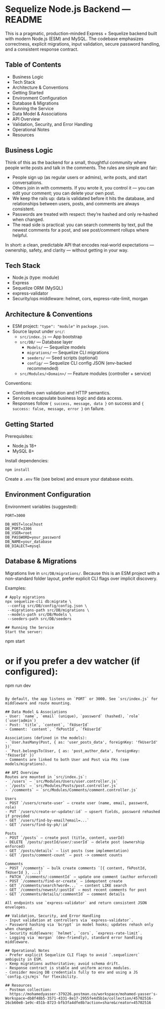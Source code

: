 # Sequelize Node.js Backend — README

This is a pragmatic, production-minded Express + Sequelize backend built with modern Node.js (ESM) and MySQL. The codebase emphasizes correctness, explicit migrations, input validation, secure password handling, and a consistent response contract.

## Table of Contents
- Business Logic
- Tech Stack
- Architecture & Conventions
- Getting Started
- Environment Configuration
- Database & Migrations
- Running the Service
- Data Model & Associations
- API Overview
- Validation, Security, and Error Handling
- Operational Notes
- Resources


## Business Logic
Think of this as the backend for a small, thoughtful community where people write posts and talk in the comments. The rules are simple and fair:

- People sign up (as regular users or admins), write posts, and start conversations.
- Others join in with comments. If you wrote it, you control it — you can edit your comment; you can delete your own post.
- We keep the rails up: data is validated before it hits the database, and relationships between users, posts, and comments are always consistent.
- Passwords are treated with respect: they’re hashed and only re‑hashed when changed.
- The read side is practical: you can search comments by text, pull the newest comments for a post, and see post/comment rollups where helpful.

In short: a clean, predictable API that encodes real‑world expectations — ownership, safety, and clarity — without getting in your way.



## Tech Stack
- Node.js (type: module)
- Express
- Sequelize ORM (MySQL)
- express-validator
- Security/ops middleware: helmet, cors, express-rate-limit, morgan

## Architecture & Conventions
- ESM project: `"type": "module"` in `package.json`.
- Source layout under `src/`:
  - `src/index.js` — App bootstrap
  - `src/DB/` — Database layer
    - `Models/` — Sequelize models
    - `migrations/` — Sequelize CLI migrations
    - `seeders/` — Seed scripts (optional)
    - `config/` — Sequelize CLI config JSON (env-backed recommended)
  - `src/Modules/<Domain>/` — Feature modules (controller + service)

Conventions:
- Controllers own validation and HTTP semantics.
- Services encapsulate business logic and data access.
- Responses follow `{ success, message, data }` on success and `{ success: false, message, error }` on failure.

## Getting Started
Prerequisites:
- Node.js 18+
- MySQL 8+

Install dependencies:
```
npm install
```

Create a `.env` file (see below) and ensure your database exists.

## Environment Configuration
Environment variables (suggested):
```
PORT=3000

DB_HOST=localhost
DB_PORT=3306
DB_USER=root
DB_PASSWORD=your_password
DB_NAME=your_database
DB_DIALECT=mysql
```

## Database & Migrations
Migrations live in `src/DB/migrations/`. Because this is an ESM project with a non-standard folder layout, prefer explicit CLI flags over implicit discovery.

Examples:
```
# Apply migrations
npx sequelize-cli db:migrate \
 --config src/DB/config/config.json \
 --migrations-path src/DB/migrations \
 --models-path src/DB/Models \
 --seeders-path src/DB/seeders

## Running the Service
Start the server:
```
npm start
# or if you prefer a dev watcher (if configured):
npm run dev
```

By default, the app listens on `PORT` or 3000. See `src/index.js` for middleware and route mounting.

## Data Model & Associations
- User: `name`, `email` (unique), `password` (hashed), `role` (`user|admin`)
- Post: `title`, `content`, `fkUserId`
- Comment: `content`, `fkPostId`, `fkUserId`

Associations (defined in the models):
- `User.hasMany(Post, { as: 'user_posts_data', foreignKey: 'fkUserId' })`
- `Post.belongsTo(User, { as: 'post_author_data', foreignKey: 'fkUserId' })`
- Comments are linked to both User and Post via FKs (see models/migrations).

## API Overview
Routes are mounted in `src/index.js`:
- `/users` — `src/Modules/Users/user.controller.js`
- `/posts` — `src/Modules/Posts/post.controller.js`
- `/comments` — `src/Modules/Comments/comment.controller.js`

Users
- POST `/users/create-user` — create user (name, email, password, role)
- PUT `/users/create-or-update/:id` — upsert fields, password rehashed if provided
- GET `/users/find-by-email?email=...`
- GET `/users/find-by-pk/:id`

Posts
- POST `/posts` — create post (title, content, userId)
- DELETE `/posts/:postId/user/:userId` — delete post (ownership enforced)
- GET `/posts/details` — list posts (see implementation)
- GET `/posts/comment-count` — post -> comment counts

Comments
- POST `/comments` — bulk create comments `[{ content, fkPostId, fkUserId }, ...]`
- PATCH `/comments/:commentId` — update one comment (author enforced)
- POST `/comments/find-or-create` — idempotent create
- GET `/comments/search?word=...` — content LIKE search
- GET `/comments/newest/:postId` — most recent comments for post
- GET `/comments/details/:commentId` — comment details

All endpoints use `express-validator` and return consistent JSON envelopes.

## Validation, Security, and Error Handling
- Input validation at controllers via `express-validator`.
- Password hashing via `bcrypt` in model hooks; updates rehash only when changed.
- Security middleware: `helmet`, `cors`, `express-rate-limit`.
- Logging via `morgan` (dev-friendly), standard error handling middleware.

## Operational Notes
- Prefer explicit Sequelize CLI flags to avoid `.sequelizerc` ambiguity in ESM.
- Keep migrations authoritative; avoid schema drift.
- Response contract is stable and uniform across modules.
- Consider moving DB credentials fully to env and using a JS `config.cjs/mjs` for flexibility.

## Resources
- Postman collection:
  https://mohamedyasser-379226.postman.co/workspace/mohamed-yasser's-Workspace~db8f48b5-3571-4331-8e17-2955fe4d5b1e/collection/45702516-26cb60e8-1e9c-451b-8723-bfb3fa4dfe8b?action=share&creator=45702516

